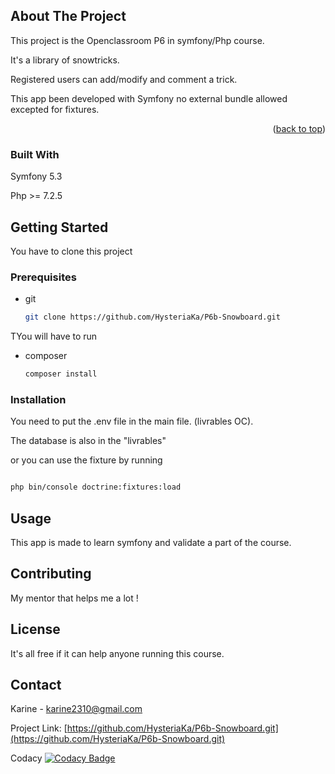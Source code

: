 
<!-- ABOUT THE PROJECT -->
## About The Project

This project is the Openclassroom P6 in symfony/Php course.

It's a library of snowtricks.

Registered users can add/modify and comment a trick.

This app been developed with Symfony no external bundle allowed excepted for fixtures.

<p align="right">(<a href="#top">back to top</a>)</p>



### Built With

Symfony 5.3

Php >= 7.2.5



<!-- GETTING STARTED -->
## Getting Started

You have to clone this project

### Prerequisites

* git
  ```sh
  git clone https://github.com/HysteriaKa/P6b-Snowboard.git
  ```

TYou will have to run 
* composer
  ```sh
  composer install
  ```

### Installation

You need to put the .env file in the main file. (livrables OC).

The database is also in the "livrables"

or you can use the fixture by running 

   ```sh
   
php bin/console doctrine:fixtures:load
   ```


<!-- USAGE EXAMPLES -->
## Usage

This app is made to learn symfony and validate a part of the course.



<!-- CONTRIBUTING -->
## Contributing

My mentor that helps me a lot !



<!-- LICENSE -->
## License

It's all free if it can help anyone running this course.



<!-- CONTACT -->
## Contact

Karine - karine2310@gmail.com

Project Link: [https://github.com/HysteriaKa/P6b-Snowboard.git](https://github.com/HysteriaKa/P6b-Snowboard.git)

Codacy
[![Codacy Badge](https://app.codacy.com/project/badge/Grade/05f7c717966c4a2ca563a599001f454f)](https://www.codacy.com/gh/HysteriaKa/P6b-Snowboard/dashboard?utm_source=github.com&amp;utm_medium=referral&amp;utm_content=HysteriaKa/P6b-Snowboard&amp;utm_campaign=Badge_Grade)





